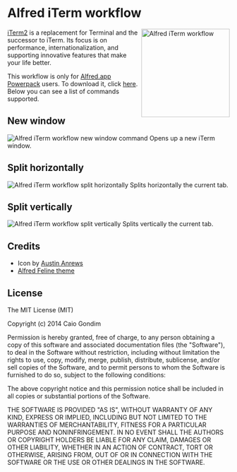 # Alfred iTerm workflow

<img src="https://raw.github.com/caiogondim/alfred-iterm-workflow/master/img/logo.png" alt="Alfred iTerm workflow" align="right" width="200px" />

[iTerm2](http://www.iterm2.com) is a replacement for Terminal and the successor
to iTerm. Its focus is on performance, internationalization, and supporting
innovative features that make your life better.

This workflow is only for [Alfred.app](http://www.alfredapp.com/)
[Powerpack](https://buy.alfredapp.com/) users. To download it, click
[here](https://github.com/caiogondim/alfred-iterm-workflow/raw/master/iTerm.alfredworkflow).
Below you can see a list of commands supported.


## New window

<img src="https://raw.github.com/caiogondim/alfred-iterm-workflow/master/img/new-window.png" alt="Alfred iTerm workflow new window command" />
Opens up a new iTerm window.


## Split horizontally

<img src="https://raw.github.com/caiogondim/alfred-iterm-workflow/master/img/split-horizontally.png" alt="Alfred iTerm workflow split horizontally" />
Splits horizontally the current tab.


## Split vertically

<img src="https://raw.github.com/caiogondim/alfred-iterm-workflow/master/img/split-vertically.png" alt="Alfred iTerm workflow split vertically" />
Splits vertically the current tab.


## Credits
- Icon by [Austin Anrews](http://thenounproject.com/Templarian/)
- [Alfred Feline theme](https://github.com/caiogondim/alfred-feline-theme)


## License
The MIT License (MIT)

Copyright (c) 2014 Caio Gondim

Permission is hereby granted, free of charge, to any person obtaining a copy
of this software and associated documentation files (the "Software"), to deal
in the Software without restriction, including without limitation the rights
to use, copy, modify, merge, publish, distribute, sublicense, and/or sell
copies of the Software, and to permit persons to whom the Software is
furnished to do so, subject to the following conditions:

The above copyright notice and this permission notice shall be included in all
copies or substantial portions of the Software.

THE SOFTWARE IS PROVIDED "AS IS", WITHOUT WARRANTY OF ANY KIND, EXPRESS OR
IMPLIED, INCLUDING BUT NOT LIMITED TO THE WARRANTIES OF MERCHANTABILITY,
FITNESS FOR A PARTICULAR PURPOSE AND NONINFRINGEMENT. IN NO EVENT SHALL THE
AUTHORS OR COPYRIGHT HOLDERS BE LIABLE FOR ANY CLAIM, DAMAGES OR OTHER
LIABILITY, WHETHER IN AN ACTION OF CONTRACT, TORT OR OTHERWISE, ARISING FROM,
OUT OF OR IN CONNECTION WITH THE SOFTWARE OR THE USE OR OTHER DEALINGS IN THE
SOFTWARE.
